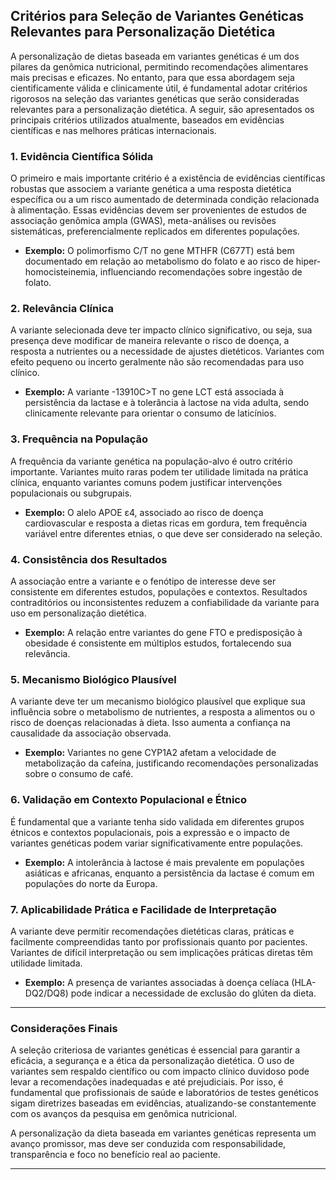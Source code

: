 
## Critérios para Seleção de Variantes Genéticas Relevantes para Personalização Dietética

A personalização de dietas baseada em variantes genéticas é um dos pilares da genômica nutricional, permitindo recomendações alimentares mais precisas e eficazes. No entanto, para que essa abordagem seja cientificamente válida e clinicamente útil, é fundamental adotar critérios rigorosos na seleção das variantes genéticas que serão consideradas relevantes para a personalização dietética. A seguir, são apresentados os principais critérios utilizados atualmente, baseados em evidências científicas e nas melhores práticas internacionais.

### 1. **Evidência Científica Sólida**

O primeiro e mais importante critério é a existência de evidências científicas robustas que associem a variante genética a uma resposta dietética específica ou a um risco aumentado de determinada condição relacionada à alimentação. Essas evidências devem ser provenientes de estudos de associação genômica ampla (GWAS), meta-análises ou revisões sistemáticas, preferencialmente replicados em diferentes populações.

- **Exemplo:** O polimorfismo C/T no gene MTHFR (C677T) está bem documentado em relação ao metabolismo do folato e ao risco de hiper-homocisteinemia, influenciando recomendações sobre ingestão de folato.

### 2. **Relevância Clínica**

A variante selecionada deve ter impacto clínico significativo, ou seja, sua presença deve modificar de maneira relevante o risco de doença, a resposta a nutrientes ou a necessidade de ajustes dietéticos. Variantes com efeito pequeno ou incerto geralmente não são recomendadas para uso clínico.

- **Exemplo:** A variante -13910C>T no gene LCT está associada à persistência da lactase e à tolerância à lactose na vida adulta, sendo clinicamente relevante para orientar o consumo de laticínios.

### 3. **Frequência na População**

A frequência da variante genética na população-alvo é outro critério importante. Variantes muito raras podem ter utilidade limitada na prática clínica, enquanto variantes comuns podem justificar intervenções populacionais ou subgrupais.

- **Exemplo:** O alelo APOE ε4, associado ao risco de doença cardiovascular e resposta a dietas ricas em gordura, tem frequência variável entre diferentes etnias, o que deve ser considerado na seleção.

### 4. **Consistência dos Resultados**

A associação entre a variante e o fenótipo de interesse deve ser consistente em diferentes estudos, populações e contextos. Resultados contraditórios ou inconsistentes reduzem a confiabilidade da variante para uso em personalização dietética.

- **Exemplo:** A relação entre variantes do gene FTO e predisposição à obesidade é consistente em múltiplos estudos, fortalecendo sua relevância.

### 5. **Mecanismo Biológico Plausível**

A variante deve ter um mecanismo biológico plausível que explique sua influência sobre o metabolismo de nutrientes, a resposta a alimentos ou o risco de doenças relacionadas à dieta. Isso aumenta a confiança na causalidade da associação observada.

- **Exemplo:** Variantes no gene CYP1A2 afetam a velocidade de metabolização da cafeína, justificando recomendações personalizadas sobre o consumo de café.

### 6. **Validação em Contexto Populacional e Étnico**

É fundamental que a variante tenha sido validada em diferentes grupos étnicos e contextos populacionais, pois a expressão e o impacto de variantes genéticas podem variar significativamente entre populações.

- **Exemplo:** A intolerância à lactose é mais prevalente em populações asiáticas e africanas, enquanto a persistência da lactase é comum em populações do norte da Europa.

### 7. **Aplicabilidade Prática e Facilidade de Interpretação**

A variante deve permitir recomendações dietéticas claras, práticas e facilmente compreendidas tanto por profissionais quanto por pacientes. Variantes de difícil interpretação ou sem implicações práticas diretas têm utilidade limitada.

- **Exemplo:** A presença de variantes associadas à doença celíaca (HLA-DQ2/DQ8) pode indicar a necessidade de exclusão do glúten da dieta.

---

### **Considerações Finais**

A seleção criteriosa de variantes genéticas é essencial para garantir a eficácia, a segurança e a ética da personalização dietética. O uso de variantes sem respaldo científico ou com impacto clínico duvidoso pode levar a recomendações inadequadas e até prejudiciais. Por isso, é fundamental que profissionais de saúde e laboratórios de testes genéticos sigam diretrizes baseadas em evidências, atualizando-se constantemente com os avanços da pesquisa em genômica nutricional.

A personalização da dieta baseada em variantes genéticas representa um avanço promissor, mas deve ser conduzida com responsabilidade, transparência e foco no benefício real ao paciente.

---
```